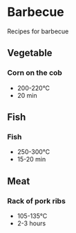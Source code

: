 # Barbecue
Recipes for barbecue

## Vegetable

### Corn on the cob
- 200-220°C
- 20 min

## Fish

### Fish
- 250-300°C
- 15-20 min

## Meat

### Rack of pork ribs
- 105-135°C
- 2-3 hours
